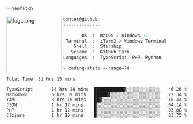 ```zsh
> neofetch
```

<img align="left" src="https://user-images.githubusercontent.com/17434202/213643827-2660ae3a-d75f-4961-a865-9847c10b767f.png" alt="logo.png" width="150"/>

```csharp
dxnter@github
--------------

       OS  :  macOS / Windows 11
 Terminal  :  iTerm2 / Windows Terminal
    Shell  :  Starship
   Scheme  :  GitHub Dark
Languages  :  TypeScript, PHP, Python
```

```zsh
> coding-stats --range=7d
```

<!--START_SECTION:waka-->

```text
Total Time: 31 hrs 15 mins

TypeScript       14 hrs 28 mins  ███████████▓░░░░░░░░░░░░░   46.26 %
Markdown         6 hrs 59 mins   █████▓░░░░░░░░░░░░░░░░░░░   22.34 %
YAML             3 hrs 16 mins   ██▓░░░░░░░░░░░░░░░░░░░░░░   10.44 %
JSON             1 hr 17 mins    █░░░░░░░░░░░░░░░░░░░░░░░░   04.14 %
PHP              1 hr 12 mins    █░░░░░░░░░░░░░░░░░░░░░░░░   03.88 %
Clojure          1 hr 10 mins    █░░░░░░░░░░░░░░░░░░░░░░░░   03.75 %
```

<!--END_SECTION:waka-->
